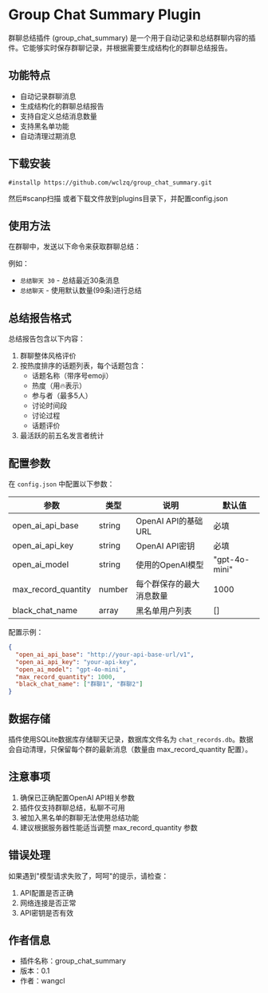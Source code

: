 # Group Chat Summary Plugin

群聊总结插件 (group_chat_summary) 是一个用于自动记录和总结群聊内容的插件。它能够实时保存群聊记录，并根据需要生成结构化的群聊总结报告。

## 功能特点

- 自动记录群聊消息
- 生成结构化的群聊总结报告
- 支持自定义总结消息数量
- 支持黑名单功能
- 自动清理过期消息

## 下载安装
```
#installp https://github.com/wclzq/group_chat_summary.git
```
然后#scanp扫描
或者下载文件放到plugins目录下，并配置config.json

## 使用方法

在群聊中，发送以下命令来获取群聊总结：

例如：
- `总结聊天 30` - 总结最近30条消息
- `总结聊天` - 使用默认数量(99条)进行总结

## 总结报告格式

总结报告包含以下内容：
1. 群聊整体风格评价
2. 按热度排序的话题列表，每个话题包含：
   - 话题名称（带序号emoji）
   - 热度（用🔥表示）
   - 参与者（最多5人）
   - 讨论时间段
   - 讨论过程
   - 话题评价
3. 最活跃的前五名发言者统计

## 配置参数

在 `config.json` 中配置以下参数：

| 参数 | 类型 | 说明 | 默认值 |
|------|------|------|--------|
| open_ai_api_base | string | OpenAI API的基础URL | 必填 |
| open_ai_api_key | string | OpenAI API密钥 | 必填 |
| open_ai_model | string | 使用的OpenAI模型 | "gpt-4o-mini" |
| max_record_quantity | number | 每个群保存的最大消息数量 | 1000 |
| black_chat_name | array | 黑名单用户列表 | [] |

配置示例：

```json
{
  "open_ai_api_base": "http://your-api-base-url/v1",
  "open_ai_api_key": "your-api-key",
  "open_ai_model": "gpt-4o-mini",
  "max_record_quantity": 1000,
  "black_chat_name": ["群聊1", "群聊2"]
}
```

## 数据存储

插件使用SQLite数据库存储聊天记录，数据库文件名为 `chat_records.db`。数据会自动清理，只保留每个群的最新消息（数量由 max_record_quantity 配置）。

## 注意事项

1. 确保已正确配置OpenAI API相关参数
2. 插件仅支持群聊总结，私聊不可用
3. 被加入黑名单的群聊无法使用总结功能
4. 建议根据服务器性能适当调整 max_record_quantity 参数

## 错误处理

如果遇到"模型请求失败了，呵呵"的提示，请检查：
1. API配置是否正确
2. 网络连接是否正常
3. API密钥是否有效

## 作者信息

- 插件名称：group_chat_summary
- 版本：0.1
- 作者：wangcl
